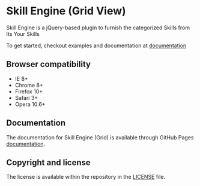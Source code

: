Skill Engine (Grid View)
========================

Skill Engine is a jQuery-based plugin to furnish the categorized Skills from Its Your Skills

To get started, checkout examples and documentation at
[documentation]

Browser compatibility
---------------------
* IE 8+
* Chrome 8+
* Firefox 10+
* Safari 3+
* Opera 10.6+

Documentation
-------------
The documentation for Skill Engine (Grid) is available through GitHub Pages [documentation].

Copyright and license
---------------------
The license is available within the repository in the [LICENSE][license] file.

[documentation]: http://itsyourskills.github.io/Skill-Engine-Grid
[documentation-folder]: https://github.com/itsyourskills/Skill-Engine-Grid/tree/master/docs
[license]: LICENSE.md

